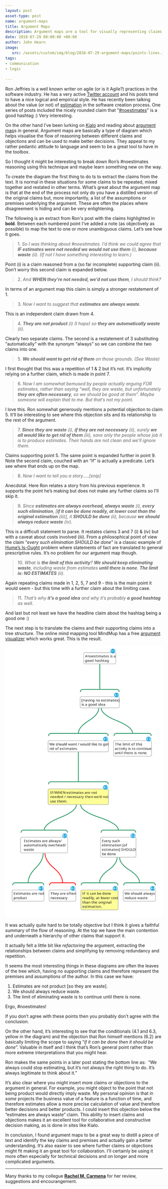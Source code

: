 ```yaml
---
layout: post
asset-type: post
name: argument-maps
title: Argument Maps
description: Argument maps are a tool for visually representing claims and objections to a given argument
date: 2018-07-29 08:00:00 +00:00
author: John Hearn
image:
   src: /assets/custom/img/blog/2018-07-29-argument-maps/points-lines.jpg
tags:
- communication
- logic

---
```


Ron Jeffries is a well known writer on agile (or is it Agile?) practices in the software industry. He has a very active [Twitter account](https://twitter.com/ronjeffries) and his posts tend to have a nice logical and empirical style. He has recently been talking about the value (or not) of [estimation](https://en.wikipedia.org/wiki/Software_development_effort_estimation) in the software creation process. One series of posts included the nicely rounded claim that "[#noestimates](https://twitter.com/hashtag/noestimates)" is a good hashtag :) Very interesting.

On the other hand I’ve been lurking on [Kialo](https://www.kialo.com/) and reading about [argument map](https://en.wikipedia.org/wiki/Argument_map)s in general. Argument maps are basically a type of diagram which helps visualise the flow of reasoning between different claims and objections and can be used to make better decisions. They appeal to my rather pedantic attitude to language and seem to be a great tool to have in the toolbox.  

So I thought it might be interesting to break down Ron’s #noestimates reasoning using this technique and maybe learn something new on the way.

To create the diagram the first thing to do ts to extract the claims from the text. It is normal in these situations for some claims to be repeated, mixed together and restated in other terms. What’s great about the argument map is that at the end of the process not only do you have a distilled version of the original claims but, more importantly, a list of the assumptions or premises underlying the argument. These are often the places where disagreement is hiding and can be very enlightening.

The following is an extract from Ron's post with the claims highlighted in **bold**. Between each numbered point I’ve added a note (as objectively as possible) to map the text to one or more unambiguous claims. Let’s see how it goes.

> 1\. _So I was thinking about #noestimates.
 I’d think we could agree that **IF estimates were not needed we would not use them** (i), **because waste** (ii). (If not I have something interesting to learn.)_

Point (i) is a claim reasoned from a (so far incomplete) supporting claim (ii). Don’t worry this second claim is expanded below.

> 2\. _And **WHEN they’re not needed, we’d not use them**, I should think?_

In terms of an argument map this claim is simply a stronger restatement of 1.

> 3\. _Now I want to suggest that **estimates are always waste**._

This is an independent claim drawn from 4.

> 4\. _**They are not product** (i) (I hope) so **they are automatically waste** (ii)._

Clearly two separate claims. The second is a restatement of 3 substituting “automatically” with the synonym “always” so we can combine the two claims into one.  

> 5\. _**We should want to get rid of them** on those grounds. (See Waste)_

I first thought that this was a repetition of 1 & 2 but it’s not. It’s implicitly relying on a further claim, which is made in point 7.

> 6\. _Now I am somewhat bemused by people actually arguing FOR estimates, rather than saying “well, they are waste, but unfortunately **they are often necessary**, so we should be good at them”. Maybe someone will explain that to me. But that’s not my point._

I love this. Ron somewhat generously mentions a potential objection to claim 5. It’ll be interesting to see where this objection sits and its relationship to the rest of the argument.

> 7\. _**Since they are waste** (i), **if they are not necessary** (ii), surely **we all would like to get rid of them** (iii), save only the people whose job it is to produce estimates. Their hands are not clean and we’ll ignore them._

 Claims supporting point 5. The same point is expanded further in point 9. Note the second claim, couched with an “if” is actually a predicate. Let’s see where that ends up on the map.

> 8\. _Now I want to tell you a story…..[snip]_

Anecdotal. Here Ron relates a story from his previous experience. It supports the point he’s making but does not make any further claims so I'll skip it.

> 9\. _Since **estimates are always overhead, always waste** (i), **every such elimination**, [**if it can be done readily, at lower cost than the original estimation** (iii)], it **SHOULD be done** (ii), because **we should always reduce waste** (iv)._

This is a difficult statement to parse. It restates claims 3 and 7 (i) & (iv) but with a caveat about costs involved (iii). From a philosophical point of view the claim “_every such elimination SHOULD be done_” is a classic example of [Hume’s Is-Ought](https://www.youtube.com/watch?v=eT7yXG2aJdY) problem where statements of fact are translated to general prescriptive rules. It’s no problem for our argument map though.

> 10\. _What is **the limit of this activity**? **We should keep eliminating waste**, including waste from estimates **until there is none**. **The limit is: NO ESTIMATES** (ii)._

Again repeating claims made in 1, 2, 5, 7 and 9 - this is the main point it would seem - but this time with a further claim about the limiting case.

> 11\. _That’s why **it’s a good idea** and why it’s probably **a good hashtag** as well._

And last but not least we have the headline claim about the hashtag being a good one :)

The next step is to translate the claims and their supporting claims into a tree structure. The online mind mapping tool MindMup has a free [argument visualizer](http://argument.mindmup.com/) which works great. This is the result.

![Argument Map](/assets/custom/img/blog/2018-07-29-argument-maps/argument-map.png)

It was actually quite hard to be totally objective but I think it gives a faithful summary of the flow of reasoning. At the top we have the main contention and underneath a hierarchy of other claims that support it.

It actually felt a little bit like _refactoring_ the argument, extracting the relationships between claims and simplifying by removing redundancy and repetition.

It seems the most interesting things in these diagrams are often the leaves of the tree which, having no supporting claims and therefore represent the premises and assumptions of the author. In this case we have:

1. Estimates are not product [so they are waste].
2. We should always reduce waste.
3. The limit of eliminating waste is to continue until there is none.

Ergo, #noestimates!

If you don’t agree with these points then you probably don’t agree with the conclusion. 

On the other hand, it’s interesting to see that the conditionals (4.1 and 6.3, yellow in the diagram) and the objection that Ron himself mentions (6.2) are basically limiting the scope to saying “_if it can be done then it should be done_”. Valuable in itself and I think that’s Ron’s general point rather than more extreme interpretations that you might hear. 

Ron makes the same points in a later post stating the bottom line as:  “We always could stop estimating, but it’s not always the right thing to do. It’s always legitimate to think about it.”

It’s also clear where you might insert more claims or objections to the argument in general. For example, you might object to the point that not being product would directly imply waste. My personal opinion is that in _some_ projects the business value of a feature is a function of time, and therefore estimates allow a more precise calculation of value and therefore better decisions and better products. I could insert this objection below the “estimates are always waste” claim. This ability to insert claims and objections makes it an excellent tool for collaborative and constructive decision making, as is done in sites like Kialo.

In conclusion, I found argument maps to be a great way to distill a piece of text and identify the key claims and premises and actually gain a better understanding. It’s also easier to see where further claims or objections might fit making it an great tool for collaboration. I’ll certainly be using it more often especially for technical decisions and on longer and more complicated arguments.

------

Many thanks to my collegue <a href="publications/author/raquel-m-carmena/">**Rachel M. Carmena**</a> for her review, suggestions and encourangement.